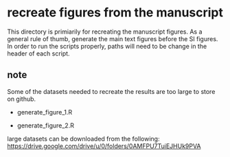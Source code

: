 # recreate figures from the manuscript

This directory is primiarily for recreating the manuscript figures. As a general rule of thumb, generate the main text figures before the SI figures. In order to run the scripts properly, paths will need to be change in the header of each script.


## note

Some of the datasets needed to recreate the results are too large to store on github.

* generate_figure_1.R

* generate_figure_2.R

large datasets can be downloaded from the following: https://drive.google.com/drive/u/0/folders/0AMFPU7TuiEJHUk9PVA





